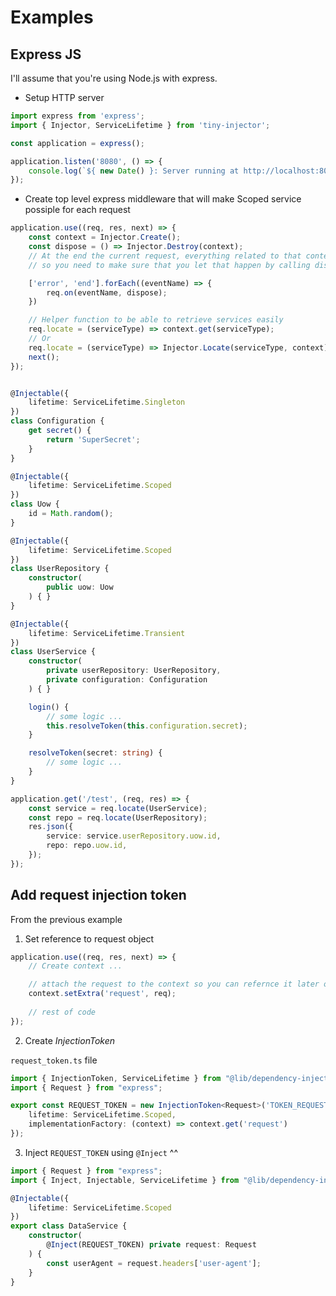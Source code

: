 # Examples

## Express JS

I'll assume that you're using Node.js with express.

* Setup HTTP server

```typescript
import express from 'express';
import { Injector, ServiceLifetime } from 'tiny-injector';

const application = express();

application.listen('8080', () => {
    console.log(`${ new Date() }: Server running at http://localhost:8080`);
});
```

* Create top level express middleware that will make Scoped service possiple for each request

```typescript
application.use((req, res, next) => {
    const context = Injector.Create();
    const dispose = () => Injector.Destroy(context);
    // At the end the current request, everything related to that context should be garbage collected
    // so you need to make sure that you let that happen by calling dispose function

    ['error', 'end'].forEach((eventName) => {
        req.on(eventName, dispose);
    })

    // Helper function to be able to retrieve services easily
    req.locate = (serviceType) => context.get(serviceType);
    // Or
    req.locate = (serviceType) => Injector.Locate(serviceType, context);
    next();
});
```

```typescript

@Injectable({
    lifetime: ServiceLifetime.Singleton
})
class Configuration {
    get secret() {
        return 'SuperSecret';
    }
}

@Injectable({
    lifetime: ServiceLifetime.Scoped
})
class Uow {
    id = Math.random();
}

@Injectable({
    lifetime: ServiceLifetime.Scoped
})
class UserRepository {
    constructor(
        public uow: Uow
    ) { }
}

@Injectable({
    lifetime: ServiceLifetime.Transient
})
class UserService {
    constructor(
        private userRepository: UserRepository,
        private configuration: Configuration
    ) { }

    login() {
        // some logic ...
        this.resolveToken(this.configuration.secret);
    }

    resolveToken(secret: string) {
        // some logic ...
    }
}

application.get('/test', (req, res) => {
    const service = req.locate(UserService);
    const repo = req.locate(UserRepository);
    res.json({
        service: service.userRepository.uow.id,
        repo: repo.uow.id,
    });
});
```

## Add request injection token

From the previous example

1. Set reference to request object

```typescript
application.use((req, res, next) => {
    // Create context ...

    // attach the request to the context so you can refernce it later on
    context.setExtra('request', req);
    
    // rest of code 
});
```

2. Create *InjectionToken*

`request_token.ts` file

```typescript
import { InjectionToken, ServiceLifetime } from "@lib/dependency-injection";
import { Request } from "express";

export const REQUEST_TOKEN = new InjectionToken<Request>('TOKEN_REQUEST', {
    lifetime: ServiceLifetime.Scoped,
    implementationFactory: (context) => context.get('request')
});

```

3. Inject `REQUEST_TOKEN` using `@Inject` ^^

```typescript
import { Request } from "express";
import { Inject, Injectable, ServiceLifetime } from "@lib/dependency-injection";

@Injectable({
    lifetime: ServiceLifetime.Scoped
})
export class DataService {
    constructor(
        @Inject(REQUEST_TOKEN) private request: Request
    ) {
        const userAgent = request.headers['user-agent'];
    }
}
```
